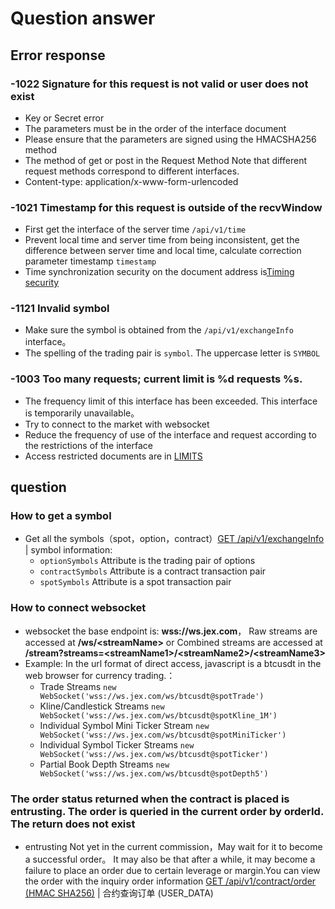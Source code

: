 # Question answer
## Error response
### -1022 Signature for this request is not valid or user does not exist 
 * Key or Secret error
 * The parameters must be in the order of the interface document
 * Please ensure that the parameters are signed using the HMACSHA256 method
 * The method of get or post in the Request Method Note that different request methods correspond to different interfaces.
 * Content-type: application/x-www-form-urlencoded 

### -1021 Timestamp for this request is outside of the recvWindow
* First get the interface of the server time `/api/v1/time`
* Prevent local time and server time from being inconsistent, get the difference between server time and local time, calculate correction parameter timestamp `timestamp`
* Time synchronization security on the document address is[Timing security](./rest-api.md#timing-security) 
### -1121 Invalid symbol 
* Make sure the symbol is obtained from the `/api/v1/exchangeInfo` interface。
* The spelling of the trading pair is `symbol`. The uppercase letter is `SYMBOL`

### -1003 Too many requests; current limit is %d requests %s.
* The frequency limit of this interface has been exceeded. This interface is temporarily unavailable。
* Try to connect to the market with websocket 
* Reduce the frequency of use of the interface and request according to the restrictions of the interface
* Access restricted documents are in  [LIMITS](./rest-api.md#limits)

## question

### How to get a symbol
* Get all the symbols（spot，option，contract）[GET  /api/v1/exchangeInfo ](./rest-api.md#exchange-information) | symbol information:
  - `optionSymbols` Attribute is the trading pair of options
  - `contractSymbols` Attribute is a contract transaction pair
  - `spotSymbols` Attribute is a spot transaction pair


### How to connect websocket
* websocket the base endpoint is: **wss://ws.jex.com**， Raw streams are accessed at **/ws/\<streamName\>** or Combined streams are accessed at **/stream?streams=\<streamName1\>/\<streamName2\>/\<streamName3\>**
* Example: In the url format of direct access, javascript is a btcusdt in the web browser for currency trading.：
    - Trade Streams `new WebSocket('wss://ws.jex.com/ws/btcusdt@spotTrade')`
    - Kline/Candlestick Streams `new WebSocket('wss://ws.jex.com/ws/btcusdt@spotKline_1M')`
    - Individual Symbol Mini Ticker Stream `new WebSocket('wss://ws.jex.com/ws/btcusdt@spotMiniTicker')`
    - Individual Symbol Ticker Streams `new WebSocket('wss://ws.jex.com/ws/btcusdt@spotTicker')`
    - Partial Book Depth Streams `new WebSocket('wss://ws.jex.com/ws/btcusdt@spotDepth5')`

### The order status returned when the contract is placed is  entrusting. The order is queried in the current order by orderId. The return does not exist
* entrusting Not yet in the current commission，May wait for it to become a successful order。 It may also be that after a while, it may become a failure to place an order due to certain leverage or margin.You can view the order with the inquiry order information  [GET /api/v1/contract/order (HMAC SHA256)](./rest-api.md#place-order-in-contract-transactiontrade) | 合约查询订单 (USER_DATA)

 


